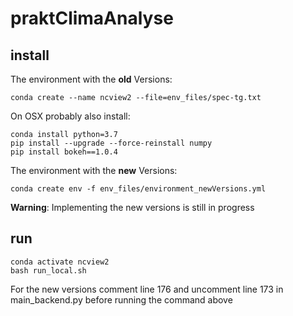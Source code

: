 # praktClimaAnalyse

## install
The environment with the **old** Versions:
```
conda create --name ncview2 --file=env_files/spec-tg.txt
```
On OSX probably also install:
```
conda install python=3.7
pip install --upgrade --force-reinstall numpy
pip install bokeh==1.0.4
```

The environment with the **new** Versions:
```
conda create env -f env_files/environment_newVersions.yml
```
**Warning**: Implementing the new versions is still in progress

## run
```
conda activate ncview2
bash run_local.sh
```

For the new versions comment line 176 and uncomment line 173 in main_backend.py before running the command above